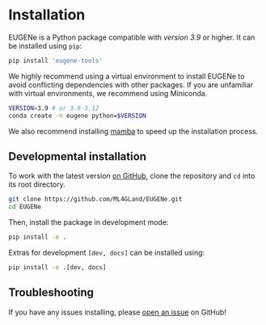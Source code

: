 # Installation
EUGENe is a Python package compatible with *version 3.9* or higher. It can be installed using `pip`:

```bash
pip install 'eugene-tools'
```

We highly recommend using a virtual environment to install EUGENe to avoid conflicting dependencies with other packages. If you are unfamiliar with virtual environments, we recommend using Miniconda.

```bash
VERSION=3.9 # or 3.9-3.12
conda create -n eugene python=$VERSION
```

We also recommend installing [mamba](https://mamba.readthedocs.io/en/latest/index.html) to speed up the installation process.

## Developmental installation
To work with the latest version [on GitHub](https://github.com/ML4GLand/EUGENe), clone the repository and `cd` into its root directory.

```bash
git clone https://github.com/ML4GLand/EUGENe.git
cd EUGENe
```

Then, install the package in development mode:

```bash
pip install -e .
```

Extras for development `[dev, docs]` can be installed using:

```bash
pip install -e .[dev, docs]
```

## Troubleshooting
If you have any issues installing, please [open an issue](https://github.com/ML4GLand/EUGENe/issues) on GitHub!
